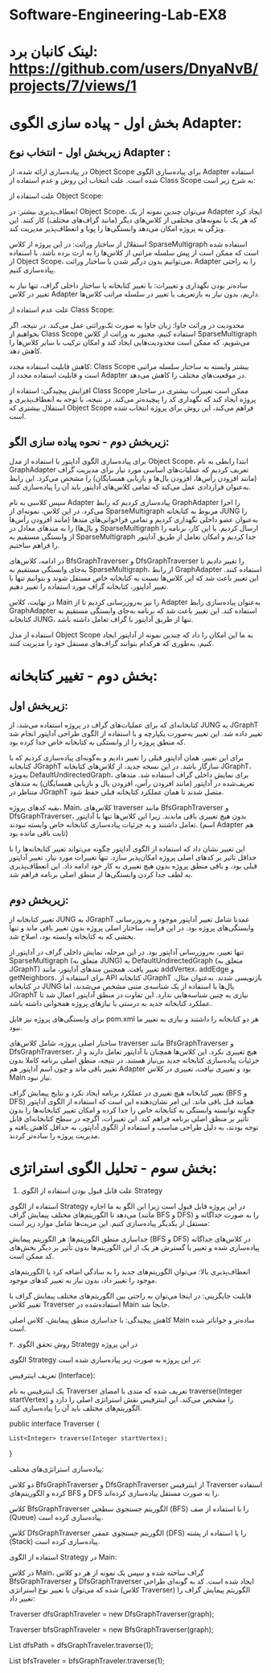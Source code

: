 # Software-Engineering-Lab-EX8
# لینک کانبان برد: https://github.com/users/DnyaNvB/projects/7/views/1

# بخش اول - پیاده سازی الگوی Adapter:

## زیربخش اول - انتخاب نوع Adapter :

در پیاده‌سازی ارائه شده، از Object Scope برای پیاده‌سازی الگوی Adapter استفاده شده است. علت انتخاب این روش و عدم استفاده از Class Scope به شرح زیر است:

علت استفاده از Object Scope:

انعطاف‌پذیری بیشتر: در Object Scope، می‌توان چندین نمونه از یک Adapter ایجاد کرد که هر یک با نمونه‌های مختلفی از کلاس‌های دیگر (مانند گراف‌های مختلف) کار کنند. این ویژگی به پروژه امکان می‌دهد وابستگی‌ها را پویا و انعطاف‌پذیر مدیریت کند.

استقلال از ساختار وراثت: در این پروژه از کلاس SparseMultigraph استفاده شده است که ممکن است از پیش سلسله مراتبی از کلاس‌ها را به ارث برده باشد. با استفاده از Object Scope، می‌توانیم بدون درگیر شدن با ساختار وراثت، Adapter را به راحتی پیاده‌سازی کنیم.

ساده‌تر بودن نگهداری و تغییرات: با تغییر کتابخانه یا ساختار داخلی گراف، تنها نیاز به تغییر در کلاس Adapter داریم، بدون نیاز به بازتعریف یا تغییر در سلسله مراتب کلاس‌ها.


علت عدم استفاده از Class Scope:

محدودیت در وراثت جاوا: زبان جاوا به صورت تک‌وراثتی عمل می‌کند. در نتیجه، اگر بخواهیم از Class Scope استفاده کنیم، مجبور به وراثت از کلاس SparseMultigraph می‌شویم، که ممکن است محدودیت‌هایی ایجاد کند و امکان ترکیب با سایر کلاس‌ها را کاهش دهد.

کاهش قابلیت استفاده مجدد: Class Scope بیشتر وابسته به ساختار سلسله مراتبی است و قابلیت استفاده مجدد از Adapter در موقعیت‌های مختلف را کاهش می‌دهد.

افزایش پیچیدگی: استفاده از Class Scope ممکن است تغییرات بیشتری در ساختار پروژه ایجاد کند که نگهداری کد را پیچیده‌تر می‌کند.
در نتیجه، با توجه به انعطاف‌پذیری و استقلال بیشتری که Object Scope فراهم می‌کند، این روش برای پروژه انتخاب شده است.

## زیربخش دوم - نحوه پیاده سازی الگو:

برای پیاده‌سازی الگوی آداپتور با استفاده از مدل Object Scope، ابتدا رابطی به نام GraphAdapter تعریف کردیم که عملیات‌های اساسی مورد نیاز برای مدیریت گراف (مانند افزودن رأس‌ها، افزودن یال‌ها و بازیابی همسایگان) را مشخص می‌کرد. این رابط به‌عنوان قراردادی عمل می‌کند که تمامی کلاس‌های آداپتور باید آن را پیاده‌سازی کنند.

سپس کلاسی به نام Adapter پیاده‌سازی کردیم که رابط GraphAdapter را اجرا می‌کرد. در این کلاس، نمونه‌ای از SparseMultigraph مربوط به کتابخانه JUNG را به‌عنوان عضو داخلی نگهداری کردیم و تمامی فراخوانی‌های متدها (مانند افزودن رأس‌ها و یال‌ها) را به متدهای معادل در SparseMultigraph ارسال کردیم. با این کار، برنامه را از وابستگی مستقیم به SparseMultigraph جدا کردیم و امکان تعامل از طریق آداپتور را فراهم ساختیم.

در ادامه، کلاس‌های BfsGraphTraverser و DfsGraphTraverser را تغییر دادیم تا به‌جای وابستگی مستقیم به SparseMultigraph، از رابط GraphAdapter استفاده کنند. این تغییر باعث شد که این کلاس‌ها نسبت به کتابخانه خاص مستقل شوند و بتوانیم تنها با تغییر آداپتور، کتابخانه گراف مورد استفاده را تغییر دهیم.

در نهایت، کلاس Main را نیز به‌روزرسانی کردیم تا از Adapter به‌عنوان پیاده‌سازی رابط GraphAdapter استفاده کند. این تغییر باعث شد که برنامه به‌جای وابستگی مستقیم به کتابخانه JUNG، تنها از طریق آداپتور با گراف تعامل داشته باشد.

استفاده از مدل Object Scope به ما این امکان را داد که چندین نمونه از آداپتور ایجاد کنیم، به‌طوری که هرکدام بتوانند گراف‌های مستقل خود را مدیریت کنند.

# بخش دوم - تغییر کتابخانه:


## زیربخش اول:

کتابخانه‌ای که برای عملیات‌های گراف در پروژه استفاده می‌شد، از JUNG به JGraphT تغییر داده شد. این تغییر به‌صورت یکپارچه و با استفاده از الگوی طراحی آداپتور انجام شد که منطق پروژه را از وابستگی به کتابخانه خاص جدا کرده بود.

برای این تغییر، همان آداپتور قبلی را تغییر دادیم و به‌گونه‌ای پیاده‌سازی کردیم که با کتابخانه JGraphT سازگار باشد. در این نسخه جدید، از کلاس‌های کتابخانه JGraphT، به‌ویژه DefaultUndirectedGraph، برای نمایش داخلی گراف استفاده شد. متدهای تعریف‌شده در آداپتور (مانند افزودن رأس، افزودن یال و بازیابی همسایگان) به متدهای متناظر در JGraphT متصل شدند تا همان عملکرد کتابخانه قبلی حفظ شود.

بقیه کدهای پروژه، Main، کلاس‌های traverser مانند BfsGraphTraverser و DfsGraphTraverser، بدون هیچ تغییری باقی ماندند. زیرا این کلاس‌ها تنها با آداپتور تعامل داشتند و به جزئیات پیاده‌سازی کتابخانه خاص وابسته نبودند. (اسم Adapter هم ثابت باقی مانده بود)

این تغییر نشان داد که استفاده از الگوی آداپتور چگونه می‌تواند تغییر کتابخانه‌ها را با حداقل تاثیر بر کدهای اصلی پروژه امکان‌پذیر سازد. تنها تغییرات مورد نیاز، تغییر آداپتور قبلی بود، و باقی منطق پروژه بدون هیچ تغییری به کار خود ادامه داد. این انعطاف‌پذیری به لطف جدا کردن وابستگی‌ها از منطق اصلی برنامه فراهم شد.

## زیربخش دوم:
تغییر کتابخانه از JUNG به JGraphT عمدتا شامل تغییر آداپتور موجود و به‌روزرسانی وابستگی‌های پروژه بود. در این فرآیند، ساختار اصلی پروژه بدون تغییر باقی ماند و تنها بخشی که به کتابخانه وابسته بود، اصلاح شد.

تنها تغییر، به‌روزرسانی آداپتور بود. در این مرحله، نمایش داخلی گراف در آداپتور از SparseMultigraph (متعلق به JUNG) به DefaultUndirectedGraph (متعلق به JGraphT) تغییر یافت. همچنین متدهای آداپتور، مانند addVertex، addEdge و getNeighbors، برای استفاده از API کتابخانه JGraphT بازنویسی شدند. به‌عنوان مثال، در کتابخانه JUNG یال‌ها با استفاده از یک شناسه‌ی متنی مشخص می‌شدند، اما JGraphT نیازی به چنین شناسه‌هایی ندارد. این تفاوت در منطق آداپتور اعمال شد تا عملکرد کتابخانه جدید به درستی با نیازهای پروژه همخوانی داشته باشد.

برای وابستگی‌های پروژه نیز فایل pom.xml هر دو کتابخانه را داشتند و نیازی به تغییر ما نبود.

ساختار اصلی پروژه، شامل کلاس‌های traverser مانند BfsGraphTraverser و DfsGraphTraverser، هیچ تغییری نکرد. این کلاس‌ها همچنان با آداپتور تعامل دارند و از جزئیات پیاده‌سازی کتابخانه جدید بی‌نیاز هستند. در نتیجه، منطق اصلی برنامه کاملا بدون تغییر باقی ماند و چون اسم آداپتور هم Adapter بود و تغییری نیافت، تغییری در کلاس Main نیاز نبود.

تغییر کتابخانه هیچ تغییری در عملکرد برنامه ایجاد نکرد و نتایج پیمایش گراف (BFS و DFS) همانند قبل باقی ماند. این امر نشان‌دهنده این است که استفاده از الگوی آداپتور چگونه توانسته وابستگی به کتابخانه خاص را جدا کرده و امکان تغییر کتابخانه‌ها را بدون تأثیر بر منطق اصلی برنامه فراهم کند. این تغییرات، اگرچه در سطح کتابخانه‌ای قابل توجه بودند، به دلیل طراحی مناسب و استفاده از الگوی آداپتور، به حداقل کاهش یافته و مدیریت پروژه را ساده‌تر کردند.



# بخش سوم - تحلیل الگوی استراتژی:

1. علت قابل قبول بودن استفاده از الگوی Strategy

استفاده از الگوی Strategy در این پروژه قابل قبول است زیرا این الگو به ما اجازه می‌دهد تا الگوریتم‌های مختلف پیمایش گراف (مانند BFS و DFS) را به صورت جداگانه و مستقل از یکدیگر پیاده‌سازی کنیم. این مزیت‌ها شامل موارد زیر است:

جداسازی منطق الگوریتم‌ها: هر الگوریتم پیمایش (BFS و DFS) در کلاس‌های جداگانه پیاده‌سازی شده و تغییر یا گسترش هر یک از این الگوریتم‌ها بدون تأثیر بر دیگر بخش‌های کد ممکن است.

انعطاف‌پذیری بالا: می‌توان الگوریتم‌های جدید را به سادگی اضافه کرد یا الگوریتم‌های موجود را تغییر داد، بدون نیاز به تغییر کدهای موجود.

قابلیت جایگزینی: در اینجا می‌توان به راحتی بین الگوریتم‌های مختلف پیمایش گراف با تغییر کلاس Traverser استفاده‌شده در Main جابجا شد.

کاهش پیچیدگی: با جداسازی منطق پیمایش، کلاس اصلی Main ساده‌تر و خواناتر شده است.



۲. روش تحقق الگوی Strategy در این پروژه

الگوی Strategy در این پروژه به صورت زیر پیاده‌سازی شده است:

تعریف اینترفیس (Interface):

یک اینترفیس به نام Traverser تعریف شده که متدی با امضای traverse(Integer startVertex) را مشخص می‌کند. این اینترفیس نقش استراتژی اصلی را دارد و الگوریتم‌های مختلف باید آن را پیاده‌سازی کنند.

public interface Traverser {

    List<Integer> traverse(Integer startVertex);
    
}



پیاده‌سازی استراتژی‌های مختلف:

دو کلاس BfsGraphTraverser و DfsGraphTraverser از اینترفیس Traverser استفاده کرده و الگوریتم‌های BFS و DFS را به صورت مستقل پیاده‌سازی کرده‌اند.

کلاس BfsGraphTraverser الگوریتم جستجوی سطحی (BFS) را با استفاده از صف (Queue) پیاده‌سازی کرده است.

کلاس DfsGraphTraverser الگوریتم جستجوی عمقی (DFS) را با استفاده از پشته (Stack) پیاده‌سازی کرده است.

استفاده از الگوی Strategy در Main:

در کلاس Main، گراف ساخته شده و سپس یک نمونه از هر دو کلاس BfsGraphTraverser و DfsGraphTraverser ایجاد شده است.
کد به گونه‌ای طراحی شده که می‌توان با تغییر نوع استراتژی (کلاس Traverser) الگوریتم پیمایش گراف را تغییر داد:


Traverser dfsGraphTraveler = new DfsGraphTraverser(graph);

Traverser bfsGraphTraveler = new BfsGraphTraverser(graph);

List<Integer> dfsPath = dfsGraphTraveler.traverse(1);

List<Integer> bfsTraveler = bfsGraphTraveler.traverse(1);





